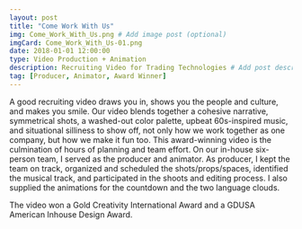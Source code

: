 ```yaml
---
layout: post
title: "Come Work With Us"
img: Come_Work_With_Us.png # Add image post (optional)
imgCard: Come_Work_With_Us-01.png
date: 2018-01-01 12:00:00 
type: Video Production + Animation
description: Recruiting Video for Trading Technologies # Add post description (optional)
tag: [Producer, Animator, Award Winner]
---
```


A good recruiting video draws you in, shows you the people and culture, and makes you smile.  Our video blends together a cohesive narrative, symmetrical shots, a washed-out color palette, upbeat 60s-inspired music, and situational silliness to show off, not only how we work together as one company, but how we make it fun too.  This award-winning video is the culmination of hours of planning and team effort.  On our in-house six-person team, I served as the producer and animator.  As producer, I kept the team on track, organized and scheduled the shots/props/spaces, identified the musical track, and participated in the shoots and editing process.  I also supplied the animations for the countdown and the two language clouds.

The video won a Gold Creativity International Award and a GDUSA American Inhouse Design Award.
